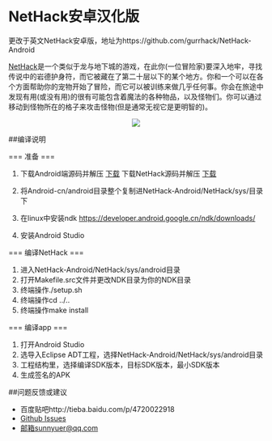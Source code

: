 # NetHack安卓汉化版

更改于英文NetHack安卓版，地址为https://github.com/gurrhack/NetHack-Android

[NetHack](http://www.nethack.org/)是一个类似于龙与地下城的游戏，在此你(一位冒险家)要深入地牢，寻找传说中的岩德护身符，而它被藏在了第二十层以下的某个地方。你和一个可以在各个方面帮助你的宠物开始了冒险，而它可以被训练来做几乎任何事。你会在旅途中发现有用(或没有用)的很有可能包含着魔法的各种物品，以及怪物们。你可以通过移动到怪物所在的格子来攻击怪物(但是通常无视它是更明智的)。

<p align="center">
  <img src="http://imgsrc.baidu.com/forum/w%3D580/sign=66a87f29992f07085f052a08d925b865/387d4459252dd42ac94a6ccd043b5bb5c8eab8e9.jpg">
</p>


##编译说明

=== 准备 ===

1. 下载Android端源码并解压
[下载](https://github.com/SunnyEric/NetHack-Android/archive/Android-cn.zip)
   下载NetHack源码并解压
[下载](https://github.com/SunnyEric/NetHack-cn/archive/NetHack-Android.zip)

2. 将Android-cn/android目录整个复制进NetHack-Android/NetHack/sys/目录下

3. 在linux中安装ndk
https://developer.android.google.cn/ndk/downloads/

4. 安装Android Studio

=== 编译NetHack ===

1. 进入NetHack-Android/NetHack/sys/android目录
2. 打开Makefile.src文件并更改NDK目录为你的NDK目录
3. 终端操作./setup.sh
4. 终端操作cd ../..
5. 终端操作make install

=== 编译app ===

1. 打开Android Studio
2. 选导入Eclipse ADT工程，选择NetHack-Android/NetHack/sys/android目录
3. 工程结构里，选择编译SDK版本，目标SDK版本，最小SDK版本
4. 生成签名的APK

##问题反馈或建议
* 百度贴吧http://tieba.baidu.com/p/4720022918
* [Github Issues](https://github.com/SunnyEric/NetHack-Android/issues)
* 邮箱sunnyuer@qq.com
